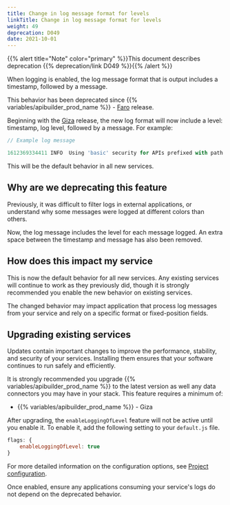 ```yaml
---
title: Change in log message format for levels
linkTitle: Change in log message format for levels
weight: 49
deprecation: D049
date: 2021-10-01
---
```


{{% alert title="Note" color="primary" %}}This document describes deprecation {{% deprecation/link D049 %}}{{% /alert %}}

When logging is enabled, the log message format that is output includes a timestamp, followed by a message.

This behavior has been deprecated since {{% variables/apibuilder_prod_name %}} - [Faro](/docs/release_notes/faro) release.

Beginning with the [Giza](/docs/release_notes/giza) release, the new log format will now include a level: timestamp, log level, followed by a message. For example:

```javascript
// Example log message

1612369334411 INFO  Using 'basic' security for APIs prefixed with path /api
```

This will be the default behavior in all new services.

## Why are we deprecating this feature

Previously, it was difficult to filter logs in external applications, or understand why some messages were logged at different colors than others.

Now, the log message includes the level for each message logged. An extra space between the timestamp and message has also been removed.

## How does this impact my service

This is now the default behavior for all new services. Any existing services will continue to work as they previously did, though it is strongly recommended you enable the new behavior on existing services.

The changed behavior may impact application that process log messages from your service and rely on a specific format or fixed-position fields.

## Upgrading existing services

Updates contain important changes to improve the performance, stability, and security of your services. Installing them ensures that your software continues to run safely and efficiently.

It is strongly recommended you upgrade {{% variables/apibuilder_prod_name %}} to the latest version as well any data connectors you may have in your stack. This feature requires a minimum of:

* {{% variables/apibuilder_prod_name %}} - Giza

After upgrading, the `enableLoggingOfLevel` feature will not be active until you enable it. To enable it, add the following setting to your `default.js` file.

```javascript
flags: {
    enableLoggingOfLevel: true
}
```

For more detailed information on the configuration options, see [Project configuration](/docs/developer_guide/project/configuration/project_configuration/#flags).

Once enabled, ensure any applications consuming your service's logs do not depend on the deprecated behavior.

